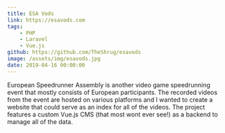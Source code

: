 ```yaml
---
title: ESA Vods
link: https://esavods.com
tags:
    - PHP
    - Laravel
    - Vue.js
github: https://github.com/TheShrug/esavods
image: /assets/img/esavods.jpg
date: 2019-04-16 00:00:00
---
```

European Speedrunner Assembly is another video game speedrunning event that mostly consists of European participants.
The recorded videos from the event are hosted on various platforms and I wanted to create a website that could serve as
an index for all of the videos. The project features a custom Vue.js CMS (that most wont ever see!) as a backend to manage all of the data. 
